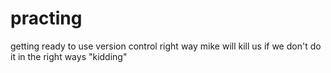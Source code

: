 # practing
getting ready to use version control right way
mike will kill us if we don't do it in the right ways "kidding"
